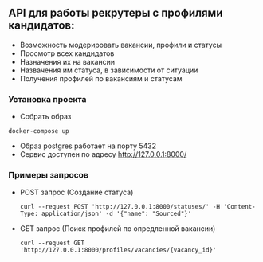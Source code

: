 ## API для работы рекрутеры с профилями кандидатов:
- Возможность модерировать вакансии, профили и статусы
- Просмотр всех кандидатов
- Назначения их на вакансии
- Назвачения им статуса, в зависимости от ситуации
- Получения профилей по вакансиям и статусам

### Установка проекта

- Собрать образ 
```
docker-compose up
```
- Образ postgres работает на порту 5432
- Сервис доступен по адресу http://127.0.0.1:8000/

### Примеры запросов

- POST запрос (Создание статуса)
  ```
  curl --request POST 'http://127.0.0.1:8000/statuses/' -H 'Content-Type: application/json' -d '{"name": "Sourced"}'
  ```
- GET запрос (Поиск профилей по опредленной вакансии)
  ```
  curl --request GET 'http://127.0.0.1:8000/profiles/vacancies/{vacancy_id}'
  ```


